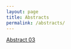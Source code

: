 ```yaml
---
layout: page
title: Abstracts
permalink: /abstracts/
---
```


[Abstract 03](abstracts/contents/03_abstract.md)
